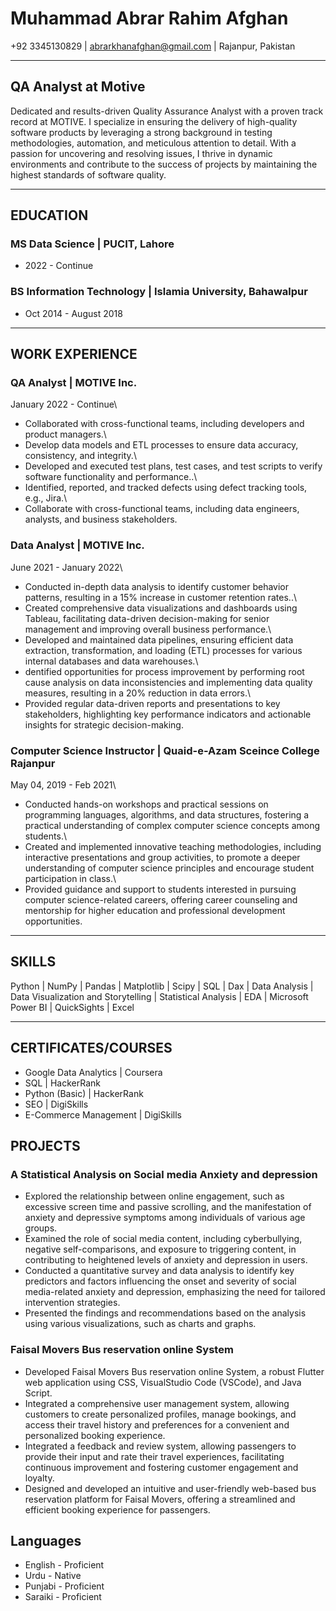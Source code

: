 # Muhammad Abrar Rahim Afghan
+92 3345130829 | abrarkhanafghan@gmail.com | Rajanpur, Pakistan

------------------------------------------------------------
## QA Analyst at Motive
Dedicated and results-driven Quality Assurance Analyst with a proven track record at MOTIVE. I specialize in ensuring the delivery of high-quality software products by leveraging a strong background in testing methodologies, automation, and meticulous attention to detail. With a passion for uncovering and resolving issues, I thrive in dynamic environments and contribute to the success of projects by maintaining the highest standards of software quality.

-------------------------------------------------------------------------
## EDUCATION
### MS Data Science \| PUCIT, Lahore
 - 2022 - Continue
### BS Information Technology \| Islamia University, Bahawalpur
 - Oct 2014 - August 2018

 - ----------------------------------------
## WORK EXPERIENCE
### QA Analyst \| MOTIVE Inc.
January 2022 - Continue\

- Collaborated with cross-functional teams, including developers and product managers.\
- Develop data models and ETL processes to ensure data accuracy, consistency, and integrity.\
- Developed and executed test plans, test cases, and test scripts to verify software functionality and performance..\
- Identified, reported, and tracked defects using defect tracking tools, e.g., Jira.\
- Collaborate with cross-functional teams, including data engineers, analysts, and business stakeholders.
  
### Data Analyst \| MOTIVE Inc.
June 2021 - January 2022\
- Conducted in-depth data analysis to identify customer behavior patterns, resulting in a 15% increase in customer retention rates..\
- Created comprehensive data visualizations and dashboards using Tableau, facilitating data-driven decision-making for senior management and improving overall business performance.\
- Developed and maintained data pipelines, ensuring efficient data extraction, transformation, and loading (ETL) processes for various internal databases and data warehouses.\
 - dentified opportunities for process improvement by performing root cause analysis on data inconsistencies and implementing data quality measures, resulting in a 20% reduction in data errors.\
- Provided regular data-driven reports and presentations to key stakeholders, highlighting key performance indicators and actionable insights for strategic decision-making.
### Computer Science Instructor \| Quaid-e-Azam Sceince College Rajanpur
May 04, 2019 - Feb 2021\

- Conducted hands-on workshops and practical sessions on programming languages, algorithms, and data structures, fostering a practical understanding of complex computer science concepts among students.\
- Created and implemented innovative teaching methodologies, including interactive presentations and group activities, to promote a deeper understanding of computer science principles and encourage student participation in class.\
- Provided guidance and support to students interested in pursuing computer science-related careers, offering career counseling and mentorship for higher education and professional development opportunities.

------------------------------------------------------------
## SKILLS
Python \| NumPy \| Pandas \| Matplotlib \| Scipy \| SQL \| Dax \| Data Analysis \| Data Visualization and Storytelling \| Statistical Analysis \| EDA \| Microsoft Power BI \| QuickSights \| Excel

--------------------------------------------------------
## CERTIFICATES/COURSES
- Google Data Analytics | Coursera
- SQL | HackerRank
- Python (Basic) | HackerRank
- SEO | DigiSkills
- E-Commerce Management | DigiSkills
## PROJECTS
### A Statistical Analysis on Social media Anxiety and depression 
- Explored the relationship between online engagement, such as excessive screen time and passive scrolling, and the manifestation of anxiety and depressive symptoms among individuals of various age groups.
- Examined the role of social media content, including cyberbullying, negative self-comparisons, and exposure to triggering content, in contributing to heightened levels of anxiety and depression in users.
- Conducted a quantitative survey and data analysis to identify key predictors and factors influencing the onset and severity of social media-related anxiety and depression, emphasizing the need for tailored intervention strategies.
- Presented the findings and recommendations based on the analysis using various visualizations, such as charts and graphs.
### Faisal Movers Bus reservation online System
- Developed Faisal Movers Bus reservation online System, a robust Flutter web application using CSS, VisualStudio Code (VSCode), and Java Script.
- Integrated a comprehensive user management system, allowing customers to create personalized profiles, manage bookings, and access their travel history and preferences for a convenient and personalized booking experience.
- Integrated a feedback and review system, allowing passengers to provide their input and rate their travel experiences, facilitating continuous improvement and fostering customer engagement and loyalty.
- Designed and developed an intuitive and user-friendly web-based bus reservation platform for Faisal Movers, offering a streamlined and efficient booking experience for passengers.
## Languages
-  English - Proficient
-  Urdu - Native
-  Punjabi - Proficient
-  Saraiki - Proficient
